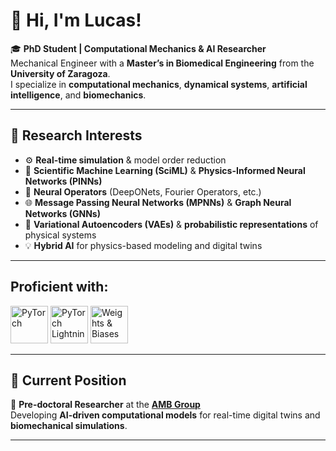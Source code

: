 # 👋 Hi, I'm **Lucas**!

🎓 **PhD Student | Computational Mechanics & AI Researcher**  
Mechanical Engineer with a **Master’s in Biomedical Engineering** from the **University of Zaragoza**.  
I specialize in **computational mechanics**, **dynamical systems**, **artificial intelligence**, and **biomechanics**.

---

## 🔬 Research Interests

- ⚙️ **Real-time simulation** & model order reduction  
- 🧠 **Scientific Machine Learning (SciML)** & **Physics-Informed Neural Networks (PINNs)**  
- 🔗 **Neural Operators** (DeepONets, Fourier Operators, etc.)  
- 🌐 **Message Passing Neural Networks (MPNNs)** & **Graph Neural Networks (GNNs)**  
- 🎲 **Variational Autoencoders (VAEs)** & **probabilistic representations** of physical systems  
- 💡 **Hybrid AI** for physics-based modeling and digital twins  

---

## Proficient with:
<!-- Example: PyTorch, PyTorch Lightning, W&B -->
<p align="left">
  <img src="https://raw.githubusercontent.com/pytorch/pytorch/main/docs/source/_static/img/pytorch-logo-dark.png" alt="PyTorch" width="60" height="60"/>
  <img src="https://pytorch-lightning.readthedocs.io/en/stable/_images/logo.png" alt="PyTorch Lightning" width="60" height="60"/>
  <img src="https://raw.githubusercontent.com/wandb/assets/main/wandb-dots-logo.svg" alt="Weights & Biases" width="60" height="60"/>
</p>


---

## 🧭 Current Position
📍 **Pre-doctoral Researcher** at the [**AMB Group**](https://amb.unizar.es/)  
Developing **AI-driven computational models** for real-time digital twins and **biomechanical simulations**.

---

##
